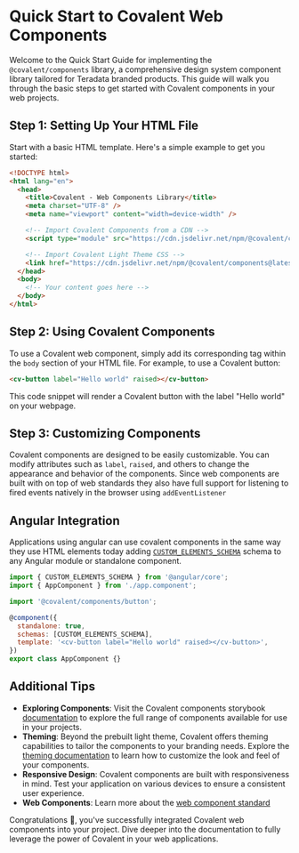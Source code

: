 # Quick Start to Covalent Web Components

Welcome to the Quick Start Guide for implementing the `@covalent/components` library, a comprehensive design system component library tailored for Teradata branded products. This guide will walk you through the basic steps to get started with Covalent components in your web projects.

## Step 1: Setting Up Your HTML File

Start with a basic HTML template. Here's a simple example to get you started:

```html
<!DOCTYPE html>
<html lang="en">
  <head>
    <title>Covalent - Web Components Library</title>
    <meta charset="UTF-8" />
    <meta name="viewport" content="width=device-width" />

    <!-- Import Covalent Components from a CDN -->
    <script type="module" src="https://cdn.jsdelivr.net/npm/@covalent/components@latest/index.mjs"></script>

    <!-- Import Covalent Light Theme CSS -->
    <link href="https://cdn.jsdelivr.net/npm/@covalent/components@latest/theme/prebuilt/light-theme.css" rel="stylesheet" />
  </head>
  <body>
    <!-- Your content goes here -->
  </body>
</html>
```

## Step 2: Using Covalent Components

To use a Covalent web component, simply add its corresponding tag within the `body` section of your HTML file. For example, to use a Covalent button:

```html
<cv-button label="Hello world" raised></cv-button>
```

This code snippet will render a Covalent button with the label "Hello world" on your webpage.

## Step 3: Customizing Components

Covalent components are designed to be easily customizable. You can modify attributes such as `label`, `raised`, and others to change the appearance and behavior of the components. Since web components are built with on top of web standards they also have full support for listening to fired events natively in the browser using `addEventListener`

## Angular Integration

Applications using angular can use covalent components in the same way they use HTML elements today adding [`CUSTOM_ELEMENTS_SCHEMA`](https://angular.io/api/core/CUSTOM_ELEMENTS_SCHEMA) schema to any Angular module or standalone component.

```javascript
import { CUSTOM_ELEMENTS_SCHEMA } from '@angular/core';
import { AppComponent } from './app.component';

import '@covalent/components/button';

@component({
  standalone: true,
  schemas: [CUSTOM_ELEMENTS_SCHEMA],
  template: '<cv-button label="Hello world" raised></cv-button>',
})
export class AppComponent {}
```

## Additional Tips

- **Exploring Components**: Visit the Covalent components storybook [documentation](https://teradata.github.io/covalent/docs/components/?path=/docs/introduction--overview) to explore the full range of components available for use in your projects.
- **Theming**: Beyond the prebuilt light theme, Covalent offers theming capabilities to tailor the components to your branding needs. Explore the [theming documentation](./COMPONENTS_THEMING.md) to learn how to customize the look and feel of your components.
- **Responsive Design**: Covalent components are built with responsiveness in mind. Test your application on various devices to ensure a consistent user experience.
- **Web Components**: Learn more about the [web component standard](https://www.webcomponents.org/)

Congratulations 🥳, you've successfully integrated Covalent web components into your project. Dive deeper into the documentation to fully leverage the power of Covalent in your web applications.

